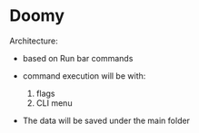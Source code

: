 # Doomy

Architecture:

- based on Run bar commands


- command execution will be with:

    1. flags
    2. CLI menu


- The data will be saved under the main folder
